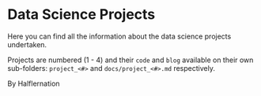 # Data Science Projects

Here you can find all the information about the data science projects undertaken.

Projects are numbered (1 - 4) and their `code` and `blog` available on their own sub-folders: `project_<#>` and `docs/project_<#>.md` respectively.

By Halflernation
